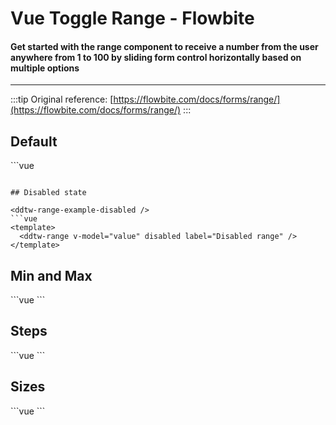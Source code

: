 <script setup>
import DdtwRangeExample from './range/examples/DdtwRangeExample.vue'
import DdtwRangeExampleDisabled from './range/examples/DdtwRangeExampleDisabled.vue'
import DdtwRangeExampleMinMax from './range/examples/DdtwRangeExampleMinMax.vue'
import DdtwRangeExampleSize from './range/examples/DdtwRangeExampleSize.vue'
import DdtwRangeExampleSteps from './range/examples/DdtwRangeExampleSteps.vue'
</script>

# Vue Toggle Range - Flowbite
#### Get started with the range component to receive a number from the user anywhere from 1 to 100 by sliding form control horizontally based on multiple options

---

:::tip
Original reference: [https://flowbite.com/docs/forms/range/](https://flowbite.com/docs/forms/range/)
:::

## Default

<ddtw-range-example />
```vue
<template>
  <ddtw-range v-model="value" />
  <pre>Current value: {{ value }}</pre>
</template>

<script setup>
import { ref } from 'vue'
import { DdtwRange } from '@datadayrepos/ddtw-vue'

const value = ref(10)
</script>
```

## Disabled state

<ddtw-range-example-disabled />
```vue
<template>
  <ddtw-range v-model="value" disabled label="Disabled range" />
</template>
```

## Min and Max

<ddtw-range-example-min-max />
```vue
<template>
  <ddtw-range v-model="value" :max="15" :min="5" label="Min-max range" />
</template>
```

## Steps

<ddtw-range-example-steps />
```vue
<template>
  <ddtw-range v-model="value" :steps="5" label="Steps range" />
</template>
```

## Sizes

<ddtw-range-example-size />
```vue
<template>
  <ddtw-range v-model="value1" label="Small range" size="sm" />
  <ddtw-range v-model="value2" label="Medium range" size="md" />
  <ddtw-range v-model="value3" label="Large range" size="lg" />
</template>
```
